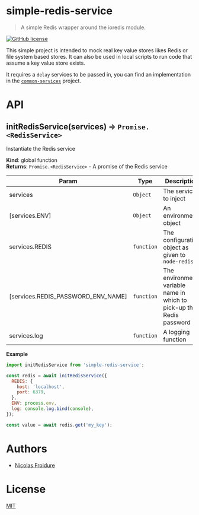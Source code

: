 [//]: # ( )
[//]: # (This file is automatically generated by a `metapak`)
[//]: # (module. Do not change it  except between the)
[//]: # (`content:start/end` flags, your changes would)
[//]: # (be overridden.)
[//]: # ( )
# simple-redis-service
> A simple Redis wrapper around the ioredis module.

[![GitHub license](https://img.shields.io/badge/license-MIT-blue.svg)](https://github.com/nfroidure/simple-redis-service/blob/main/LICENSE)


[//]: # (::contents:start)

This simple project is intended to mock real key value stores likes Redis or
 file system based stores. It can also be used in local scripts to run code
 that assume a key value store exists.

It requires a `delay` services to be passed in, you can find an implementation
 in the [`common-services`](https://github.com/nfroidure/common-services)
 project.

[//]: # (::contents:end)

# API
<a name="initRedisService"></a>

## initRedisService(services) ⇒ <code>Promise.&lt;RedisService&gt;</code>
Instantiate the Redis service

**Kind**: global function  
**Returns**: <code>Promise.&lt;RedisService&gt;</code> - A promise of the Redis service  

| Param | Type | Description |
| --- | --- | --- |
| services | <code>Object</code> | The services to inject |
| [services.ENV] | <code>Object</code> | An environment object |
| services.REDIS | <code>function</code> | The configuration object as given to `node-redis` |
| [services.REDIS_PASSWORD_ENV_NAME] | <code>function</code> | The environment variable name in which to pick-up the  Redis password |
| services.log | <code>function</code> | A logging function |

**Example**  
```js
import initRedisService from 'simple-redis-service';

const redis = await initRedisService({
  REDIS: {
    host: 'localhost',
    port: 6379,
  },
  ENV: process.env,
  log: console.log.bind(console),
});

const value = await redis.get('my_key');
```

# Authors
- [Nicolas Froidure](http://insertafter.com/en/index.html)

# License
[MIT](https://github.com/nfroidure/simple-redis-service/blob/main/LICENSE)
